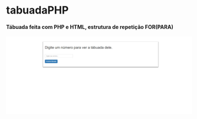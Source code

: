 # tabuadaPHP

<h4>Tábuada feita com PHP e HTML, estrutura de repetição FOR(PARA)</h4>
<img src="img.png">
